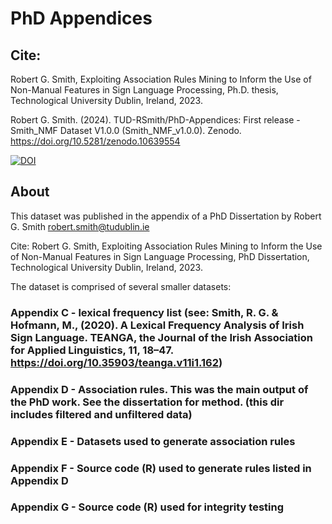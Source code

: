 # PhD Appendices


## Cite: 
Robert G. Smith, Exploiting Association Rules Mining to Inform the Use of Non-Manual Features in Sign Language Processing,
Ph.D. thesis, Technological University Dublin, Ireland, 2023.

Robert G. Smith. (2024). TUD-RSmith/PhD-Appendices: First release - Smith_NMF Dataset V1.0.0 (Smith_NMF_v1.0.0). Zenodo. https://doi.org/10.5281/zenodo.10639554

[![DOI](https://zenodo.org/badge/560578153.svg)](https://zenodo.org/doi/10.5281/zenodo.10639533)

## About
This dataset was published in the appendix of a PhD Dissertation by Robert G. Smith robert.smith@tudublin.ie

Cite: Robert G. Smith, Exploiting Association Rules Mining to Inform the Use of Non-Manual Features in Sign Language Processing, PhD Dissertation, Technological University Dublin, Ireland, 2023.

The dataset is comprised of several smaller datasets: 
### Appendix C - lexical frequency list (see: Smith, R. G. & Hofmann, M., (2020). A Lexical Frequency Analysis of Irish Sign Language. TEANGA, the Journal of the Irish Association for Applied Linguistics, 11, 18–47. https://doi.org/10.35903/teanga.v11i1.162)

### Appendix D - Association rules. This was the main output of the PhD work. See the dissertation for method. (this dir includes filtered and unfiltered data)

### Appendix E - Datasets used to generate association rules 
### Appendix F - Source code (R) used to generate rules listed in Appendix D 
### Appendix G - Source code (R) used for integrity testing